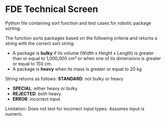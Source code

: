 # FDE Technical Screen
Python file containing sort function and test cases for robotic package sorting. 

The function sorts packages based on the following criteria and returns a string with the correct sort string:

- A package is **bulky** if its volume (Width x Height x Length) is greater than or equal to 1,000,000 cm³ or when one of its dimensions is greater or equal to 150 cm.
- A package is **heavy** when its mass is greater or equal to 20 kg

String returns as follows:
**STANDARD**: not bulky or heavy
- **SPECIAL**: either heavy or bulky
- **REJECTED**: both heavy
- **ERROR**: incorrect input

Limitation: Does not test for incorrect input types. Assumes input is numeric.
